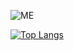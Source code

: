 
![ME](https://github-readme-stats.vercel.app/api?username=sharlottes&count_private=true&show_icons=true&include_all_commits=true&count_private=true&theme=gotham&title_color=ffaaff&text_color=77ddff) 

[![Top Langs](https://github-readme-stats.vercel.app/api/top-langs/?username=sharlottes&layout=compact&theme=radical)](https://github.com/anuraghazra/github-readme-stats)   

